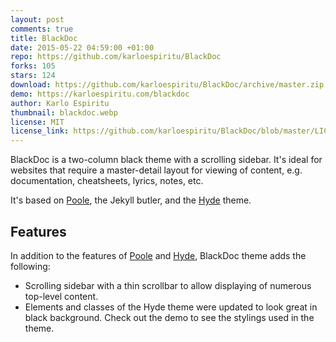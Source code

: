 ```yaml
---
layout: post
comments: true
title: BlackDoc
date: 2015-05-22 04:59:00 +01:00
repo: https://github.com/karloespiritu/BlackDoc
forks: 105
stars: 124
download: https://github.com/karloespiritu/BlackDoc/archive/master.zip
demo: https://karloespiritu.com/blackdoc
author: Karlo Espiritu
thumbnail: blackdoc.webp
license: MIT
license_link: https://github.com/karloespiritu/BlackDoc/blob/master/LICENSE.md
---
```


BlackDoc is a two-column black theme with a scrolling sidebar. It's ideal for websites that require a master-detail layout for viewing of content, e.g. documentation, cheatsheets, lyrics, notes, etc.

It's based on [Poole](https://getpoole.com), the Jekyll butler, and the [Hyde](https://hyde.getpoole.com) theme.

## Features

In addition to the features of [Poole](https://getpoole.com) and [Hyde](https://hyde.getpoole.com), BlackDoc theme adds the following:

* Scrolling sidebar with a thin scrollbar to allow displaying of   numerous top-level content.
* Elements and classes of the Hyde theme were updated to look great in black background. Check out the demo to see the stylings used in the theme.
